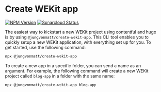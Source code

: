# Create WEKit app

[![NPM Version][npm-image]][npm-url] [![Sonarcloud Status][sonarcloud-image]][sonarcloud-url]

The easiest way to kickstart a new WEKit project using contentful and hugo is by using `@jungvonmatt/create-wekit-app`.
This CLI tool enables you to quickly setup a new WEKit application, with everything set up for you.
To get started, use the following command:

```bash
npx @jungvonmatt/create-wekit-app
```

To create a new app in a specific folder, you can send a name as an argument. For example, the following command will create a new WEKit project called `blog-app` in a folder with the same name:

```bash
npx @jungvonmatt/create-wekit-app blog-app
```

[npm-url]: https://www.npmjs.com/package/@jungvonmatt/create-wekit-app
[npm-image]: https://img.shields.io/npm/v/@jungvonmatt/create-wekit-app.svg
[sonarcloud-url]: https://sonarcloud.io/dashboard?id=jungvonmatt_create-wekit-app
[sonarcloud-image]: https://sonarcloud.io/api/project_badges/measure?project=jungvonmatt_create-wekit-app&metric=alert_status
